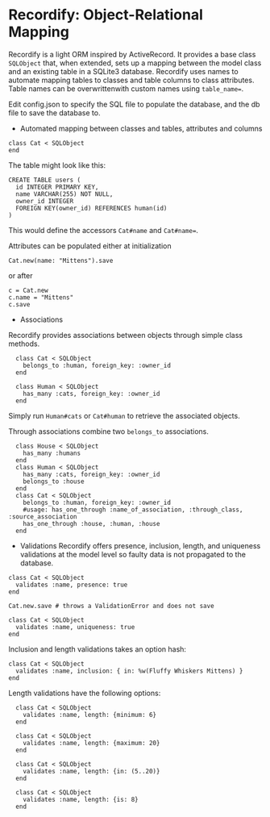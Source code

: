 # Recordify: Object-Relational Mapping
Recordify is a light ORM inspired by ActiveRecord. It provides a base class `SQLObject` that, when extended, sets up a mapping between the model class and an existing table in a SQLite3 database. 
Recordify uses names to automate mapping tables to classes and table columns to class attributes. Table names can be overwrittenwith custom names using `table_name=`.

Edit config.json to specify the SQL file to populate the database, and the db file to save the database to.


* Automated mapping between classes and tables, attributes and columns
```
class Cat < SQLObject
end
```
The table might look like this:
```
CREATE TABLE users (
  id INTEGER PRIMARY KEY,
  name VARCHAR(255) NOT NULL,
  owner_id INTEGER
  FOREIGN KEY(owner_id) REFERENCES human(id)
)
```
This would define the accessors `Cat#name` and `Cat#name=`.

Attributes can be populated either at initialization 
```
Cat.new(name: "Mittens").save
```
or after
```
c = Cat.new
c.name = "Mittens"
c.save
```

* Associations

Recordify provides associations between objects through simple class methods. 
```
  class Cat < SQLObject
    belongs_to :human, foreign_key: :owner_id
  end
```

```
  class Human < SQLObject
    has_many :cats, foreign_key: :owner_id
  end
 ```   
Simply run `Human#cats` or `Cat#human` to retrieve the associated objects.

Through associations combine two `belongs_to` associations.
```
  class House < SQLObject
    has_many :humans
  end
  class Human < SQLObject
    has_many :cats, foreign_key: :owner_id
    belongs_to :house
  end
  class Cat < SQLObject
    belongs_to :human, foreign_key: :owner_id
    #usage: has_one_through :name_of_association, :through_class, :source_association
    has_one_through :house, :human, :house 
  end
```

* Validations
Recordify offers presence, inclusion, length, and uniqueness validations at the model level so faulty data is not propagated to the database.

```
class Cat < SQLObject
  validates :name, presence: true
end

Cat.new.save # throws a ValidationError and does not save
```

```
class Cat < SQLObject
  validates :name, uniqueness: true
end
```

Inclusion and length validations takes an option hash:
```
class Cat < SQLObject
  validates :name, inclusion: { in: %w(Fluffy Whiskers Mittens) }
end
```
Length validations have the following options:
  ```
    class Cat < SQLObject
      validates :name, length: {minimum: 6}
    end
  ```
  ```
    class Cat < SQLObject
      validates :name, length: {maximum: 20}
    end
  ```
  ```
    class Cat < SQLObject
      validates :name, length: {in: (5..20)}
    end
  ```
  ```
    class Cat < SQLObject
      validates :name, length: {is: 8}
    end
  ```



